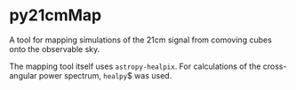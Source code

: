 # py21cmMap
A tool for mapping simulations of the 21cm signal from comoving cubes onto the observable sky.

The mapping tool itself uses $\texttt{astropy-healpix}$. For calculations of the cross-angular power spectrum, $\texttt{healpy}$$ was used. 
